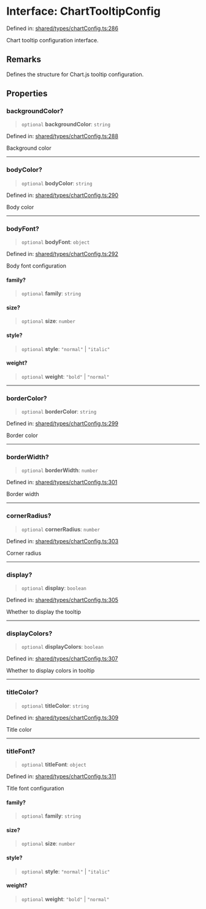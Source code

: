 # Interface: ChartTooltipConfig

Defined in: [shared/types/chartConfig.ts:286](https://github.com/Nick2bad4u/Uptime-Watcher/blob/main/shared/types/chartConfig.ts#L286)

Chart tooltip configuration interface.

## Remarks

Defines the structure for Chart.js tooltip configuration.

## Properties

### backgroundColor?

> `optional` **backgroundColor**: `string`

Defined in: [shared/types/chartConfig.ts:288](https://github.com/Nick2bad4u/Uptime-Watcher/blob/main/shared/types/chartConfig.ts#L288)

Background color

***

### bodyColor?

> `optional` **bodyColor**: `string`

Defined in: [shared/types/chartConfig.ts:290](https://github.com/Nick2bad4u/Uptime-Watcher/blob/main/shared/types/chartConfig.ts#L290)

Body color

***

### bodyFont?

> `optional` **bodyFont**: `object`

Defined in: [shared/types/chartConfig.ts:292](https://github.com/Nick2bad4u/Uptime-Watcher/blob/main/shared/types/chartConfig.ts#L292)

Body font configuration

#### family?

> `optional` **family**: `string`

#### size?

> `optional` **size**: `number`

#### style?

> `optional` **style**: `"normal"` \| `"italic"`

#### weight?

> `optional` **weight**: `"bold"` \| `"normal"`

***

### borderColor?

> `optional` **borderColor**: `string`

Defined in: [shared/types/chartConfig.ts:299](https://github.com/Nick2bad4u/Uptime-Watcher/blob/main/shared/types/chartConfig.ts#L299)

Border color

***

### borderWidth?

> `optional` **borderWidth**: `number`

Defined in: [shared/types/chartConfig.ts:301](https://github.com/Nick2bad4u/Uptime-Watcher/blob/main/shared/types/chartConfig.ts#L301)

Border width

***

### cornerRadius?

> `optional` **cornerRadius**: `number`

Defined in: [shared/types/chartConfig.ts:303](https://github.com/Nick2bad4u/Uptime-Watcher/blob/main/shared/types/chartConfig.ts#L303)

Corner radius

***

### display?

> `optional` **display**: `boolean`

Defined in: [shared/types/chartConfig.ts:305](https://github.com/Nick2bad4u/Uptime-Watcher/blob/main/shared/types/chartConfig.ts#L305)

Whether to display the tooltip

***

### displayColors?

> `optional` **displayColors**: `boolean`

Defined in: [shared/types/chartConfig.ts:307](https://github.com/Nick2bad4u/Uptime-Watcher/blob/main/shared/types/chartConfig.ts#L307)

Whether to display colors in tooltip

***

### titleColor?

> `optional` **titleColor**: `string`

Defined in: [shared/types/chartConfig.ts:309](https://github.com/Nick2bad4u/Uptime-Watcher/blob/main/shared/types/chartConfig.ts#L309)

Title color

***

### titleFont?

> `optional` **titleFont**: `object`

Defined in: [shared/types/chartConfig.ts:311](https://github.com/Nick2bad4u/Uptime-Watcher/blob/main/shared/types/chartConfig.ts#L311)

Title font configuration

#### family?

> `optional` **family**: `string`

#### size?

> `optional` **size**: `number`

#### style?

> `optional` **style**: `"normal"` \| `"italic"`

#### weight?

> `optional` **weight**: `"bold"` \| `"normal"`
